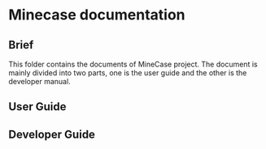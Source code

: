# Minecase documentation

## Brief

This folder contains the documents of MineCase project. The document is mainly divided into two parts, one is the user guide and the other is the developer manual.



## User Guide

## Developer Guide